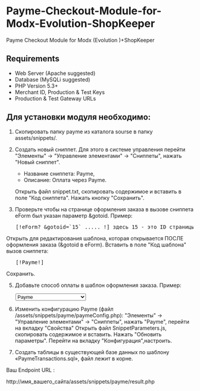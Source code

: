 # Payme-Checkout-Module-for-Modx-Evolution-ShopKeeper
Payme Checkout Module for Modx (Evolution )+ShopKeeper

## Requirements

- Web Server (Apache suggested)
- Database (MySQLi suggested)
- PHP Version 5.3+
- Merchant ID, Production & Test Keys
- Production & Test Gateway URLs

## Для установки модуля необходимо:

1. Скопировать папку payme из каталога sourse в папку assets/snippets/. 

2. Создать новый сниппет.
	Для этого в системе управления перейти "Элементы" -> "Управление элементами" -> "Сниппеты", нажать "Новый сниппет". 

   - Название сниппета: Payme,
   - Описание: Оплата через Payme.
   
   Открыть файл snippet.txt, cкопировать содержимое и вставить в поле "Код сниппета". Нажать кнопку "Сохранить". 

4. Проверьте чтобы на странице оформления заказа в вызове сниппета eForm был указан параметр &gotoid.
   Пример:
<pre>
   [!eForm? &gotoid=`15` ..... !] здесь 15 - это ID страницы, которая будет открываться после отправки заказа.
</pre>
   Открыть для редактирования шаблона, которая открывается ПОСЛЕ оформления заказа (&gotoid в eForm). 
   Вставить в поле "Код шаблона" вызов сниппета:
<pre>
   [!Payme!]
</pre>
   Сохранить. 

5. Добавьте способ оплаты в шаблон оформления заказа.
   Пример:
 <pre>
   <select name="payment" >
      <option value="payme">Payme</option>
      <option value="При получении">При получении</option> 
      <option value="other">Другая платежная система</option>
   </select> 
</pre>
6.  Изменить конфигурацию Payme (файл /assets/snippets/payme/paymeConfig.php):
	"Элементы" -> "Управление элементами" -> "Сниппеты", нажать "Payme", перейти на вкладку "Свойства"
    Открыть файл SnippetParameters.js, cкопировать содержимое и вставить. Нажать "Обновить параметры". 
	Перейти на вкладку "Конфигурация",настроить.
	
 7. Создать таблицы в существующей базе данных по шаблону «PaymeTransactions.sql», файл лежит в корне.
  
 
 Ваш Endpoint URL :
 
 http://имя_вашего_сайта/assets/snippets/payme/result.php 

 
